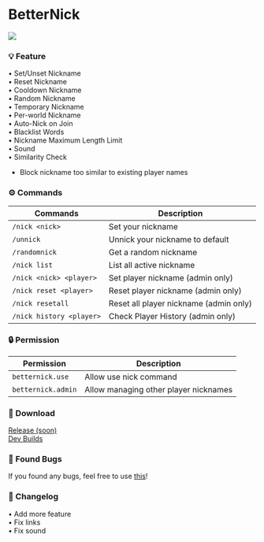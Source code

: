 # BetterNick
[![](https://poggit.pmmp.io/shield.state/BetterNick)](https://poggit.pmmp.io/p/BetterNick)
### 💡 Feature
• Set/Unset Nickname                                    
• Reset Nickname                                    
• Cooldown Nickname                                    
• Random Nickname                                    
• Temporary Nickname                                    
• Per-world Nickname                              
• Auto-Nick on Join                                    
• Blacklist Words                                    
• Nickname Maximum Length Limit                                    
• Sound                                    
• Similarity Check            
- Block nickname too similar to existing player names                                    
### ⚙️ Commands
| Commands | Description |
|---------|-------------|
| ```/nick <nick>``` | Set your nickname |
| ```/unnick``` | Unnick your nickname to default |
| ```/randomnick``` | Get a random nickname |
| ```/nick list``` | List all active nickname |
| ```/nick <nick> <player>``` | Set player nickname (admin only) |
| ```/nick reset <player>``` | Reset player nickname (admin only) |
| ```/nick resetall``` | Reset all player nickname (admin only) |
| ```/nick history <player>``` | Check Player History (admin only) |

### 🔒 Permission
| Permission | Description |
|---------|-------------|
| ```betternick.use``` | Allow use nick command |
| ```betternick.admin``` | Allow managing other player nicknames |

### 🔗 Download
[Release (soon)](https://poggit.pmmp.io/ci/LuthMC/BetterNick/BetterNick)                                                                              
[Dev Builds](https://poggit.pmmp.io/ci/LuthMC/BetterNick/BetterNick)

### 📢 Found Bugs
If you found any bugs, feel free to use [this](https://github.com/LuthMC/BetterNick/issues)!

### 📍 Changelog
• Add more feature                                    
• Fix links                                    
• Fix sound                           
